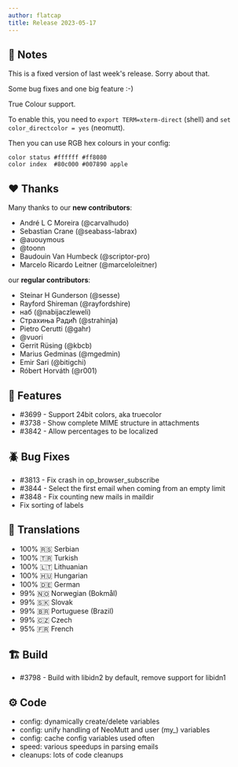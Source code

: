 ```yaml
---
author: flatcap
title: Release 2023-05-17
---
```


## :book: Notes

This is a fixed version of last week's release.
Sorry about that.

Some bug fixes and one big feature :-)

True Colour support.

To enable this, you need to `export TERM=xterm-direct` (shell) and `set color_directcolor = yes` (neomutt).

Then you can use RGB hex colours in your config:

```
color status #ffffff #ff8080
color index  #80c000 #007890 apple
```

## :heart: Thanks

Many thanks to our **new contributors**:

- André L C Moreira (@carvalhudo)
- Sebastian Crane (@seabass-labrax)
- @auouymous
- @toonn
- Baudouin Van Humbeck (@scriptor-pro)
- Marcelo Ricardo Leitner (@marceloleitner)

our **regular contributors**:

- Steinar H Gunderson (@sesse)
- Rayford Shireman (@rayfordshire)
- наб (@nabijaczleweli)
- Страхиња Радић (@strahinja)
- Pietro Cerutti (@gahr)
- @vuori
- Gerrit Rüsing (@kbcb)
- Marius Gedminas (@mgedmin)
- Emir Sari (@bitigchi)
- Róbert Horváth (@r001)

## :gift: Features

- #3699 - Support 24bit colors, aka truecolor
- #3738 - Show complete MIME structure in attachments
- #3842 - Allow percentages to be localized

## :beetle: Bug Fixes

- #3813 - Fix crash in op_browser_subscribe
- #3844 - Select the first email when coming from an empty limit
- #3848 - Fix counting new mails in maildir
- Fix sorting of labels

## :black_flag: Translations

- 100% :serbia: Serbian
- 100% :tr: Turkish
- 100% :lithuania: Lithuanian
- 100% :hungary: Hungarian
- 100% :de: German
- 99% :norway: Norwegian (Bokmål)
- 99% :slovakia: Slovak
- 99% :brazil: Portuguese (Brazil)
- 99% :czech_republic: Czech
- 95% :fr: French

## :building_construction: Build

- #3798 - Build with libidn2 by default, remove support for libidn1

## :gear: Code

- config: dynamically create/delete variables
- config: unify handling of NeoMutt and user (my_) variables
- config: cache config variables used often
- speed: various speedups in parsing emails
- cleanups: lots of code cleanups

